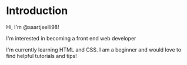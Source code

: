 <h1>Introduction</h1>
<p>Hi, I'm @saartjeelli98!</p>
<p>I'm interested in becoming a front end web developer</p>
<p>I'm currently learning HTML and CSS. I am a beginner and would love to find helpful tutorials and tips!</p>

<!---
saartjeelli98/saartjeelli98 is a ✨ special ✨ repository because its `README.md` (this file) appears on your GitHub profile.
You can click the Preview link to take a look at your changes.
--->
